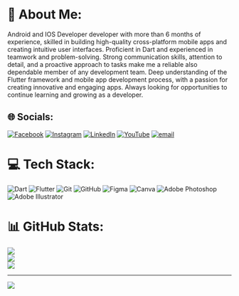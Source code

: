 # 💫 About Me:
Android and IOS Developer developer with more than 6 months of experience, skilled in building high-quality cross-platform mobile apps and creating intuitive user interfaces. Proficient in Dart and experienced in teamwork and problem-solving. Strong communication skills, attention to detail, and a proactive approach to tasks make me a reliable also dependable member of any development team. Deep understanding of the Flutter framework and mobile app development process, with a passion for creating innovative and engaging apps. Always looking for opportunities to continue learning and growing as a developer.


## 🌐 Socials:
[![Facebook](https://img.shields.io/badge/Facebook-%231877F2.svg?logo=Facebook&logoColor=white)](https://facebook.com/shaon.das.000) [![Instagram](https://img.shields.io/badge/Instagram-%23E4405F.svg?logo=Instagram&logoColor=white)](https://instagram.com/shaon0022) [![LinkedIn](https://img.shields.io/badge/LinkedIn-%230077B5.svg?logo=linkedin&logoColor=white)](https://linkedin.com/in/shaon-das-b90aa0339) [![YouTube](https://img.shields.io/badge/YouTube-%23FF0000.svg?logo=YouTube&logoColor=white)](https://youtube.com/@@DAS.1.2) [![email](https://img.shields.io/badge/Email-D14836?logo=gmail&logoColor=white)](mailto:shaondas675@gmail.com) 

# 💻 Tech Stack:
![Dart](https://img.shields.io/badge/dart-%230175C2.svg?style=for-the-badge&logo=dart&logoColor=white) ![Flutter](https://img.shields.io/badge/Flutter-%2302569B.svg?style=for-the-badge&logo=Flutter&logoColor=white) ![Git](https://img.shields.io/badge/git-%23F05033.svg?style=for-the-badge&logo=git&logoColor=white) ![GitHub](https://img.shields.io/badge/github-%23121011.svg?style=for-the-badge&logo=github&logoColor=white) ![Figma](https://img.shields.io/badge/figma-%23F24E1E.svg?style=for-the-badge&logo=figma&logoColor=white) ![Canva](https://img.shields.io/badge/Canva-%2300C4CC.svg?style=for-the-badge&logo=Canva&logoColor=white) ![Adobe Photoshop](https://img.shields.io/badge/adobe%20photoshop-%2331A8FF.svg?style=for-the-badge&logo=adobe%20photoshop&logoColor=white) ![Adobe Illustrator](https://img.shields.io/badge/adobe%20illustrator-%23FF9A00.svg?style=for-the-badge&logo=adobe%20illustrator&logoColor=white)
# 📊 GitHub Stats:
![](https://github-readme-stats.vercel.app/api?username=dev-shaon&theme=radical&hide_border=false&include_all_commits=true&count_private=true)<br/>
![](https://nirzak-streak-stats.vercel.app/?user=dev-shaon&theme=radical&hide_border=false)<br/>
![](https://github-readme-stats.vercel.app/api/top-langs/?username=dev-shaon&theme=radical&hide_border=false&include_all_commits=true&count_private=true&layout=compact)

---
[![](https://visitcount.itsvg.in/api?id=dev-shaon&icon=0&color=0)](https://visitcount.itsvg.in)

<!-- Proudly created with GPRM ( https://gprm.itsvg.in ) -->
